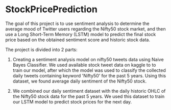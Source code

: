 # StockPricePrediction
The goal of this project is to use sentiment analysis to determine the average mood of Twitter users regarding the Nifty50 stock market, and then use a Long Short-Term Memory (LSTM) model to predict the final stock price based on the obtained sentiment score and historic stock data.

The project is divided into 2 parts:
1. Creating a sentiment analysis model on nifty50 tweets data using Naive Bayes Classifier. We used available stock tweet data on kaggle to to train our model, after which the model was used to classify the collected daily tweets containing keyword 'Nifty50' for the past 5 years. Using this dataset, we found average daily sentiment of the Nifty50 stock.

2. We combined our daily sentiment dataset with the daily historic OHLC of the Nifty50 stock data for the past 5 years. We used this dataset to train our LSTM model to predict stock prices for the next day.
